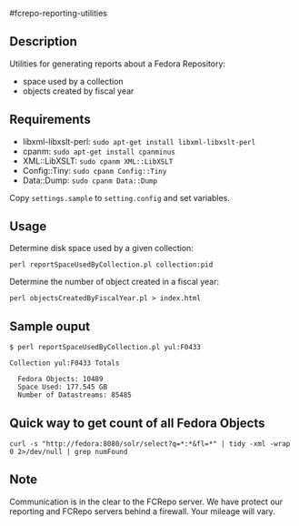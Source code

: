 #fcrepo-reporting-utilities

## Description

Utilities for generating reports about a Fedora Repository:

- space used by a collection
- objects created by fiscal year

## Requirements

* libxml-libxslt-perl: `sudo apt-get install libxml-libxslt-perl`
* cpanm: `sudo apt-get install cpanminus`
* XML::LibXSLT: `sudo cpanm XML::LibXSLT`
* Config::Tiny: `sudo cpanm Config::Tiny`
* Data::Dump: `sudo cpanm Data::Dump`

Copy `settings.sample` to `setting.config` and set variables.

## Usage

Determine disk space used by a given collection:

`perl reportSpaceUsedByCollection.pl collection:pid`

Determine the number of object created in a fiscal year:

`perl objectsCreatedByFiscalYear.pl > index.html`

## Sample ouput

```
$ perl reportSpaceUsedByCollection.pl yul:F0433

Collection yul:F0433 Totals

  Fedora Objects: 10489
  Space Used: 177.545 GB
  Number of Datastreams: 85485
```

## Quick way to get count of all Fedora Objects 

`curl -s "http://fedora:8080/solr/select?q=*:*&fl=*" | tidy -xml -wrap 0 2>/dev/null | grep numFound`

## Note

Communication is in the clear to the FCRepo server. We have protect our reporting and FCRepo servers behind a firewall. Your mileage will vary.
